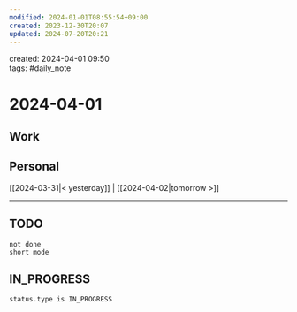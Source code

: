```yaml
---
modified: 2024-01-01T08:55:54+09:00
created: 2023-12-30T20:07
updated: 2024-07-20T20:21
---
```

created: 2024-04-01 09:50  
tags: #daily_note  
  
# 2024-04-01  

## Work

## Personal


[[2024-03-31|< yesterday]] | [[2024-04-02|tomorrow >]]  
  
---  


## TODO
```tasks  
not done  
short mode  
```

## IN_PROGRESS
```tasks  
status.type is IN_PROGRESS
```


